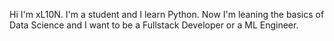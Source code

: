 Hi I'm xL10N.
I'm a student and I learn Python.
Now I'm leaning the basics of Data Science and I want to be a Fullstack Developer or a ML Engineer.
<!---
xL10N/xL10N is a ✨ special ✨ repository because its `README.md` (this file) appears on your GitHub profile.
You can click the Preview link to take a look at your changes.
--->
